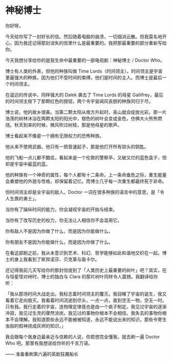 # 神秘博士

你好呀，

今天给你写了一封好长的信。然后随着电脑的崩溃，一切烟消云散。但我莫名地开心，因为我还记得那封消失的信里什么是最重要的。我把那最重要的部分重新写给你。

今天我想分享给你的是我生命中最重要的一部电视剧：神秘博士 / Doctor Who。

博士有人类的外表，但他的种族叫做 Time Lords（时间领主）。时间领主是宇宙里最强大的种族，因为他们不受时间的束缚，他们是时间的主人。而博士是最后一个时间领主。

在遥远的传说中，同样强大的 Dalek 袭击了 Time Lords 的母星 Gallifrey，最后的时间领主按下了那颗红色的按钮，两个令宇宙闻风丧胆的种族同归于尽。

博士说，他的故乡很美。当第二颗太阳从南方升起时，圣山就会绽放光彩。那一片浩荡的树林沐浴在两颗太阳的阳光中，银色的树叶会变成金色，仿佛大火熊熊燃烧。秋天到来的时候，微风吹过树枝，那是他母星的歌声。

博士看起来不像是一个拥有无限权力的恐怖种族。

他从来不使用武器。他只有一把音速起子，那是他打开所有锁头的钥匙。

他的飞船一点儿都不酷炫，看起来是一个伦敦的警察亭，又破又烂的蓝色盒子，但却是宇宙中最蓝的蓝。

他的种族有一个神奇的属性，每个人都有十二条命。上一条命垂危之际，重生能量会重塑他的外貌与性格，却保留着记忆。而博士几乎每一次重生都最终死于非命。

但时间领主却是全宇宙的敌人。Doctor 一词在很多种族的语言中的意思，是「令人生畏的勇士」。

当你有了操纵时间的能力，你会凝视宇宙的开始与结束。

当你有了改写历史的权力，你无法让人相信你不会滥用它。

你有敌人不是因为你做了什么，而是因为你能做什么。

你有朋友不是因为你能做什么，而是因为你做了什么。

在看这部剧之前，我从未意识到艺术、科幻、哲学能够如此和谐地交织在一起。博士的身上我看到了斯宾诺莎、贝克莱与笛卡尔。

还记得我前几天写给你的那封信提到了「人类历史上最重要的树叶」吧？其实，在与恒星怪对峙时，博士的独白与 Clara 的那片树叶同样令人震撼。我翻译给你听：

「我从那场时间大战走出。我标志着时间领主的覆灭。我目睹了宇宙的诞生，我又看着它走向毁灭。我看着时间流逝到尽头，一点一点，直到空无一物，空无一时。只有我。我行走着的宇宙，连物理定律竟也是由一个疯子制定。我见过宇宙的逐渐冷寂，我见过生灵的骤然涂炭。我见过的事物你根本不会相信。我失去的事物你根本不会理解。我知道那些永远不能被被知道，永远不能说出来的知识，那些令寄生虫般的假神烧成灰烬的知识。」

我会跟每个我身边最亲近与信赖的人说，你若想完全懂我，就去刷一遍 Doctor Who 吧。那里有我想说给你听的千言万语。

—— 准备重刷第六遍的英剧狂魔船长